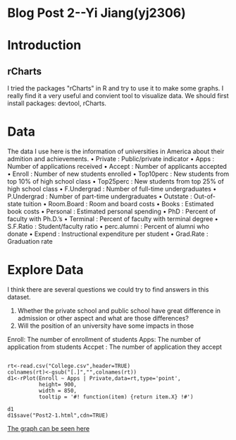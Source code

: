 Blog Post 2--Yi Jiang(yj2306)
======================
# Introduction

## rCharts 
I tried the packages "rCharts" in R and try to use it to make some graphs. I really find it a very useful and convient tool to visualize data. We should first install packages: devtool, rCharts.

# Data
The data I use here is the information of universities in America about their admition and achievements.
• Private : Public/private indicator
• Apps : Number of applications received
• Accept : Number of applicants accepted
• Enroll : Number of new students enrolled
• Top10perc : New students from top 10% of high school class
• Top25perc : New students from top 25% of high school class
• F.Undergrad : Number of full-time undergraduates
• P.Undergrad : Number of part-time undergraduates
• Outstate : Out-of-state tuition
• Room.Board : Room and board costs
• Books : Estimated book costs
• Personal : Estimated personal spending
• PhD : Percent of faculty with Ph.D.’s
• Terminal : Percent of faculty with terminal degree
• S.F.Ratio : Student/faculty ratio
• perc.alumni : Percent of alumni who donate
• Expend : Instructional expenditure per student
• Grad.Rate : Graduation rate

# Explore Data
I think there are several questions we could try to find answers in this dataset. 
1. Whether the private school and public school have great difference in admission or other aspect and what are those differences?
2. Will the position of an university have some impacts in those 



Enroll: The number of enrollment of students
Apps: The number of application from students
Accpet : The number of application they accept

```

rt<-read.csv("College.csv",header=TRUE)
colnames(rt)<-gsub("[.]","",colnames(rt))
d1<-rPlot(Enroll ~ Apps | Private,data=rt,type='point',
          height= 900,
          width = 850,
          tooltip = '#! function(item) {return item.X} !#')

d1
d1$save("Post2-1.html",cdn=TRUE)
```
[The graph can be seen here](http://yiginger.github.io/Myd3/Post2-1.html)


